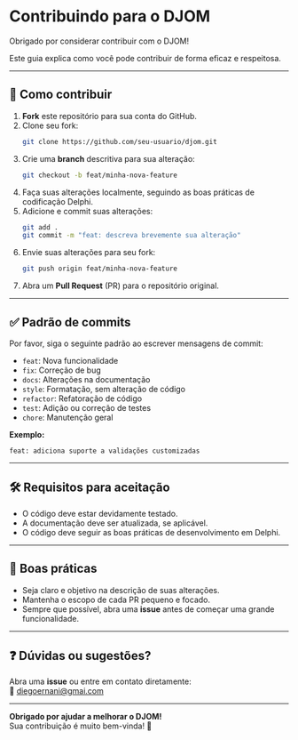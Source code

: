 
# Contribuindo para o DJOM

Obrigado por considerar contribuir com o DJOM!

Este guia explica como você pode contribuir de forma eficaz e respeitosa.

---

## 🚀 Como contribuir

1. **Fork** este repositório para sua conta do GitHub.
2. Clone seu fork:
   ```bash
   git clone https://github.com/seu-usuario/djom.git
   ```
3. Crie uma **branch** descritiva para sua alteração:
   ```bash
   git checkout -b feat/minha-nova-feature
   ```
4. Faça suas alterações localmente, seguindo as boas práticas de codificação Delphi.
5. Adicione e commit suas alterações:
   ```bash
   git add .
   git commit -m "feat: descreva brevemente sua alteração"
   ```
6. Envie suas alterações para seu fork:
   ```bash
   git push origin feat/minha-nova-feature
   ```
7. Abra um **Pull Request** (PR) para o repositório original.

---

## ✅ Padrão de commits

Por favor, siga o seguinte padrão ao escrever mensagens de commit:

- `feat`: Nova funcionalidade
- `fix`: Correção de bug
- `docs`: Alterações na documentação
- `style`: Formatação, sem alteração de código
- `refactor`: Refatoração de código
- `test`: Adição ou correção de testes
- `chore`: Manutenção geral

**Exemplo:**

```
feat: adiciona suporte a validações customizadas
```

---

## 🛠️ Requisitos para aceitação

- O código deve estar devidamente testado.
- A documentação deve ser atualizada, se aplicável.
- O código deve seguir as boas práticas de desenvolvimento em Delphi.

---

## 🤝 Boas práticas

- Seja claro e objetivo na descrição de suas alterações.
- Mantenha o escopo de cada PR pequeno e focado.
- Sempre que possível, abra uma **issue** antes de começar uma grande funcionalidade.

---

## ❓ Dúvidas ou sugestões?

Abra uma **issue** ou entre em contato diretamente:  
📧 diegoernani@gmai.com

---

**Obrigado por ajudar a melhorar o DJOM!**  
Sua contribuição é muito bem-vinda! 🚀
